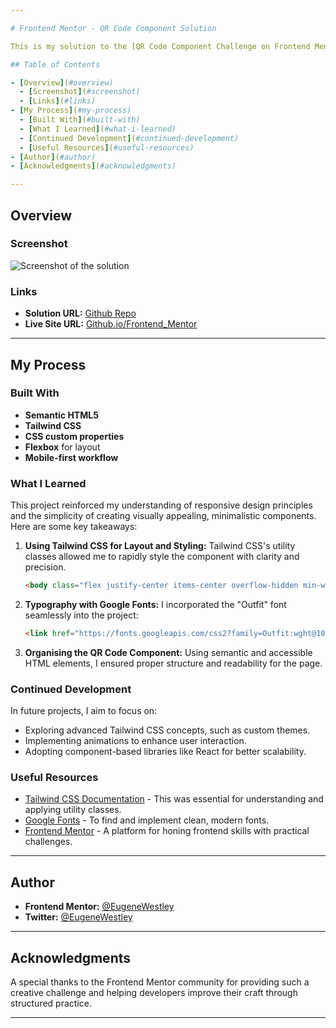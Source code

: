 ```yaml
---

# Frontend Mentor - QR Code Component Solution

This is my solution to the [QR Code Component Challenge on Frontend Mentor](https://www.frontendmentor.io/challenges/qr-code-component-iux_sIO_H). Frontend Mentor challenges help developers enhance their skills by working on real-world projects.

## Table of Contents

- [Overview](#overview)
  - [Screenshot](#screenshot)
  - [Links](#links)
- [My Process](#my-process)
  - [Built With](#built-with)
  - [What I Learned](#what-i-learned)
  - [Continued Development](#continued-development)
  - [Useful Resources](#useful-resources)
- [Author](#author)
- [Acknowledgments](#acknowledgments)

---
```


## Overview

### Screenshot

![Screenshot of the solution](./images/screenshot.jpg)

### Links

- **Solution URL:** [Github Repo](https://github.com/WestLee95/Frontend_Mentor/)
- **Live Site URL:** [Github.io/Frontend_Mentor](https://westlee95.github.io/Frontend_Mentor/)

---

## My Process

### Built With

- **Semantic HTML5** 
- **Tailwind CSS**
- **CSS custom properties**
- **Flexbox** for layout
- **Mobile-first workflow**

### What I Learned

This project reinforced my understanding of responsive design principles and the simplicity of creating visually appealing, minimalistic components. Here are some key takeaways:

1. **Using Tailwind CSS for Layout and Styling:**
   Tailwind CSS's utility classes allowed me to rapidly style the component with clarity and precision.
   ```html
   <body class="flex justify-center items-center overflow-hidden min-w-[375px] min-h-[800px] max-w-[1440px] max-h-[800px]">
   ```
2. **Typography with Google Fonts:**
   I incorporated the "Outfit" font seamlessly into the project:
   ```html
   <link href="https://fonts.googleapis.com/css2?family=Outfit:wght@100..900&display=swap" rel="stylesheet">
   ```

3. **Organising the QR Code Component:**
   Using semantic and accessible HTML elements, I ensured proper structure and readability for the page.

### Continued Development

In future projects, I aim to focus on:

- Exploring advanced Tailwind CSS concepts, such as custom themes.
- Implementing animations to enhance user interaction.
- Adopting component-based libraries like React for better scalability.

### Useful Resources

- [Tailwind CSS Documentation](https://tailwindcss.com/docs) - This was essential for understanding and applying utility classes.
- [Google Fonts](https://fonts.google.com/) - To find and implement clean, modern fonts.
- [Frontend Mentor](https://www.frontendmentor.io/) - A platform for honing frontend skills with practical challenges.

---

## Author

- **Frontend Mentor:** [@EugeneWestley](https://www.frontendmentor.io/profile/EugeneWestley)
- **Twitter:** [@EugeneWestley](https://https://x.com/West_6795)

---

## Acknowledgments

A special thanks to the Frontend Mentor community for providing such a creative challenge and helping developers improve their craft through structured practice.

---

